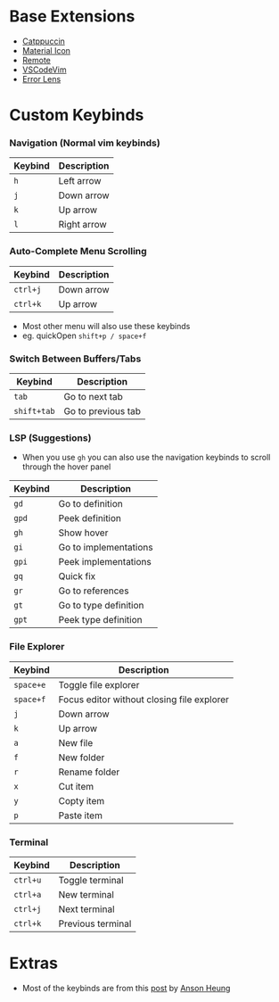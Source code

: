 # Base Extensions
- [Catppuccin](https://github.com/catppuccin/)
- [Material Icon](https://github.com/PKief/vscode-material-icon-theme)
- [Remote](https://github.com/microsoft/vscode-remote-release)
- [VSCodeVim](https://github.com/VSCodeVim/Vim)
- [Error Lens](https://github.com/usernamehw/vscode-error-lens)

# Custom Keybinds

### Navigation (Normal vim keybinds)
| **Keybind** |  **Description**   |
| ----------- | ------------------ |
|  `h`        |    Left arrow      |
|  `j`        |    Down arrow      |
|  `k`        |    Up arrow        |
|  `l`        |    Right arrow     |

### Auto-Complete Menu Scrolling
| **Keybind** | **Description**|
| ----------- | -------------- |
|  `ctrl+j`   |  Down arrow    |
|  `ctrl+k`   |   Up arrow     |
- Most other menu will also use these keybinds
- eg. quickOpen `shift+p / space+f`

### Switch Between Buffers/Tabs
| **Keybind**    | **Description**    |
| -------------- | ------------------ |
|  `tab`         | Go to next tab     |
|  `shift+tab`   | Go to previous tab |

### LSP (Suggestions)
- When you use `gh` you can also use the navigation keybinds to scroll through the hover panel

| **Keybind** | **Description**   |
| ----------- | ----------------- |
|  `gd`   | Go to definition      |
|  `gpd`  | Peek definition       |
|  `gh`   | Show hover            |
|  `gi`   | Go to implementations |
|  `gpi`  | Peek implementations  |
|  `gq`   | Quick fix             |
|  `gr`   | Go to references      |
|  `gt`   | Go to type definition |
|  `gpt`  | Peek type definition  |

### File Explorer
| **Keybind** | **Description**|
| ----------- | -------------- |
|  `space+e`  |  Toggle file explorer   |
|  `space+f`  |  Focus editor without closing file explorer |
|  `j`        |     Down arrow           |
|  `k`        |     Up arrow             |
|  `a`        |     New file             |
|  `f`        |     New folder           |
|  `r`        |     Rename folder        |
|  `x`        |     Cut item             |
|  `y`        |     Copty item           |
|  `p`        |     Paste item           |

### Terminal
| **Keybind** | **Description**|
| ----------- | -------------- |
|  `ctrl+u`   | Toggle terminal  |
|  `ctrl+a`   | New terminal   |
|  `ctrl+j`   | Next terminal   |
|  `ctrl+k`   | Previous terminal   |


# Extras
- Most of the keybinds are from this [post](https://dev.to/ansonh/10-vs-code-vim-tricks-to-boost-your-productivity-1b0n#1-smart-relative-line) by [Anson Heung](https://github.com/AnsonH)
